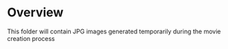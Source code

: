 # Overview

This folder will contain JPG images generated temporarily during the movie creation process
